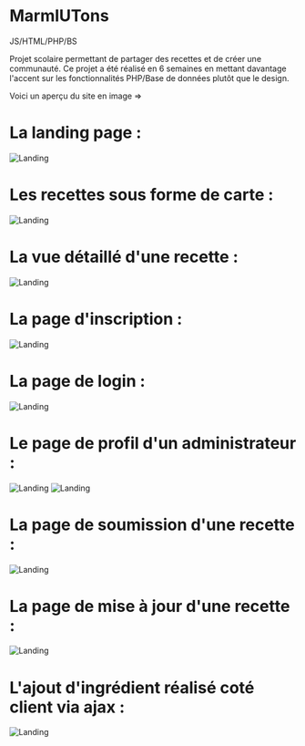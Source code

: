# MarmIUTons
JS/HTML/PHP/BS

Projet scolaire permettant de partager des recettes et de créer une communauté.
Ce projet a été réalisé en 6 semaines en mettant davantage l'accent sur les fonctionnalités PHP/Base de données plutôt que le design.

Voici un aperçu du site en image =>


# La landing page :

![Landing](/MarmIUTonsPictures/land.PNG)

# Les recettes sous forme de carte :

![Landing](/MarmIUTonsPictures/cards.PNG)

# La vue détaillé d'une recette :

![Landing](/MarmIUTonsPictures/details.PNG)

# La page d'inscription :

![Landing](/MarmIUTonsPictures/register.PNG)

# La page de login :

![Landing](/MarmIUTonsPictures/login.PNG)

# Le page de profil d'un administrateur :

![Landing](/MarmIUTonsPictures/profil.PNG)
![Landing](/MarmIUTonsPictures/profil2.PNG)

# La page de soumission d'une recette :

![Landing](/MarmIUTonsPictures/submit.PNG)

# La page de mise à jour d'une recette :

![Landing](/MarmIUTonsPictures/Update.PNG)

# L'ajout d'ingrédient réalisé coté client via ajax :

![Landing](/MarmIUTonsPictures/ajax.PNG)

